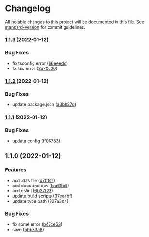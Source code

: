 # Changelog

All notable changes to this project will be documented in this file. See [standard-version](https://github.com/conventional-changelog/standard-version) for commit guidelines.

### [1.1.3](https://github.com/ckpack/v-ui/compare/v1.1.2...v1.1.3) (2022-01-12)


### Bug Fixes

* fix tsconfig error ([66eeedd](https://github.com/ckpack/v-ui/commit/66eeedde11fcc60b1527072eebe5c3222258e9b0))
* fxi tsc error ([2a70c36](https://github.com/ckpack/v-ui/commit/2a70c3656942f83aaae1f573879dc7b03eeba864))

### [1.1.2](https://github.com/ckpack/v-ui/compare/v1.1.1...v1.1.2) (2022-01-12)


### Bug Fixes

* update package.json ([a3b837d](https://github.com/ckpack/v-ui/commit/a3b837daa9431bc31360916ff7613aed54f48332))

### [1.1.1](https://github.com/ckpack/v-ui/compare/v1.1.0...v1.1.1) (2022-01-12)


### Bug Fixes

* updata config ([ff06753](https://github.com/ckpack/v-ui/commit/ff06753bd87e1c0d8924d9ccb6a13d99c2f9940d))

## 1.1.0 (2022-01-12)


### Features

* add .d.ts file ([d7ff9f1](https://github.com/ckpack/v-ui/commit/d7ff9f1febfd35913e0a8fb9b5d385ab1ba723cc))
* add docs and dev ([fca68e9](https://github.com/ckpack/v-ui/commit/fca68e964317690e0b41aa42b8550acaed4792f3))
* add eslint ([6027f23](https://github.com/ckpack/v-ui/commit/6027f230cfd792c3a5b19dc802db5bf139cdf680))
* update build scripts ([37eaebf](https://github.com/ckpack/v-ui/commit/37eaebf3654ce44e75c5da420a32aa3422caabf5))
* update type path ([827a3d4](https://github.com/ckpack/v-ui/commit/827a3d43a648db085010a856652e80c02700285f))


### Bug Fixes

* fix some error ([b47ce53](https://github.com/ckpack/v-ui/commit/b47ce53cf90dc76a4c6240cc61c435e11c2aa809))
* save ([59b33a8](https://github.com/ckpack/v-ui/commit/59b33a81ed30ea69f6ebdddf31d3ad0d8b1da9be))
